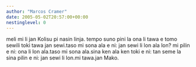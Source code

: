 ```yaml
---
author: "Marcos Cramer"
date: 2005-05-02T20:57:00+00:00
nestinglevel: 0
---
```

meli mi li jan Kolisu pi nasin linja. tempo suno pini la ona li tawa e tomo sewili toki tawa jan sewi.taso mi sona ala e ni: jan sewi li lon ala lon? mi pilin e ni: ona li lon ala.taso mi sona ala.sina ken ala ken toki e ni: tan seme la sina pilin e ni: jan sewi li lon.mi tawa.jan Mako.